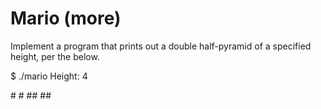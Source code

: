 # Mario (more)

Implement a program that prints out a double half-pyramid of a specified height, per the below.

$ ./mario
Height: 4

   \#  \#
  \#\#  \#\#
 ###  ###
####  ####
